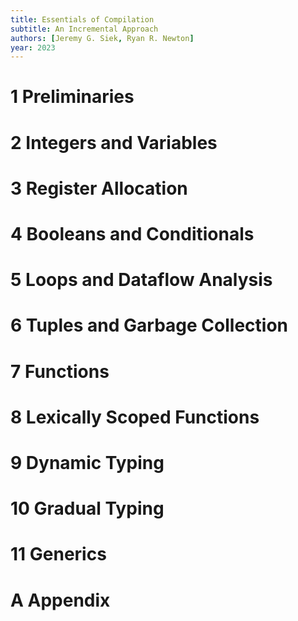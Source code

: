 ```yaml
---
title: Essentials of Compilation
subtitle: An Incremental Approach
authors: [Jeremy G. Siek, Ryan R. Newton]
year: 2023
---
```


# 1 Preliminaries

# 2 Integers and Variables

# 3 Register Allocation

# 4 Booleans and Conditionals

# 5 Loops and Dataflow Analysis

# 6 Tuples and Garbage Collection

# 7 Functions

# 8 Lexically Scoped Functions

# 9 Dynamic Typing

# 10 Gradual Typing

# 11 Generics

# A Appendix

